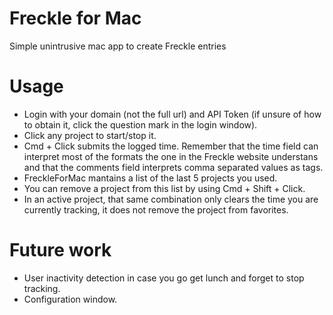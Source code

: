 Freckle for Mac
===============

Simple unintrusive mac app to create Freckle entries


Usage
=====

* Login with your domain (not the full url) and API Token (if unsure of how to obtain it, click the question mark in the login window).
* Click any project to start/stop it.
* Cmd + Click submits the logged time. Remember that the time field can interpret most of the formats the one in the Freckle website understans and that the comments field interprets comma separated values as tags.
* FreckleForMac mantains a list of the last 5 projects you used.
* You can remove a project from this list by using Cmd + Shift + Click.
* In an active project, that same combination only clears the time you are currently tracking, it does not remove the project from favorites.


Future work
===========

* User inactivity detection in case you go get lunch and forget to stop tracking.
* Configuration window.
